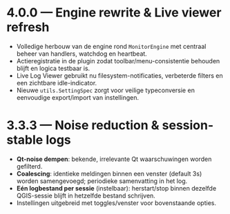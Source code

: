 # 4.0.0 — Engine rewrite & Live viewer refresh
- Volledige herbouw van de engine rond `MonitorEngine` met centraal beheer van handlers, watchdog en heartbeat.
- Actieregistratie in de plugin zodat toolbar/menu-consistentie behouden blijft en logica testbaar is.
- Live Log Viewer gebruikt nu filesystem-notificaties, verbeterde filters en een zichtbare idle-indicator.
- Nieuwe `utils.SettingSpec` zorgt voor veilige typeconversie en eenvoudige export/import van instellingen.
# 3.3.3 — Noise reduction & session-stable logs
- **Qt-noise dempen**: bekende, irrelevante Qt waarschuwingen worden gefilterd.
- **Coalescing**: identieke meldingen binnen een venster (default 3s) worden samengevoegd; periodieke samenvatting in het log.
- **Eén logbestand per sessie** (instelbaar): herstart/stop binnen dezelfde QGIS-sessie blijft in hetzelfde bestand schrijven.
- Instellingen uitgebreid met toggles/venster voor bovenstaande opties.